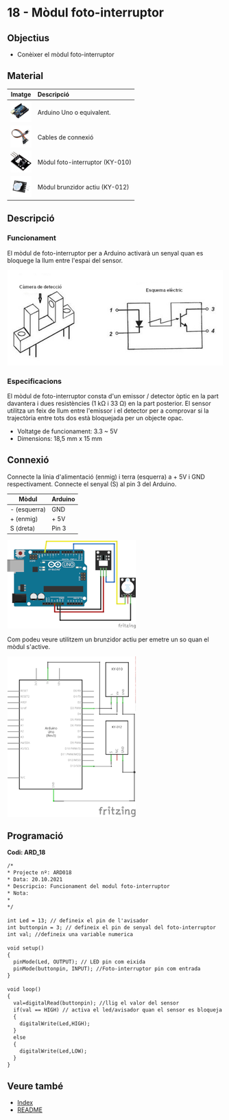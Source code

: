 # 18 - Mòdul foto-interruptor

## Objectius

- Conèixer el mòdul foto-interruptor

## Material

|                               Imatge                               | Descripció                      |
| :----------------------------------------------------------------: | :------------------------------ |
| <img src="./../imatges/mat/mat_unor3.png" width="50" height="50">  | Arduino Uno o equivalent.       |
| <img src="./../imatges/mat/mat_cables.png" width="50" height="50"> | Cables de connexió              |
| <img src="./../imatges/mat/mat_KY-010.png" width="50" height="50"> | Mòdul foto-interruptor (KY-010) |
| <img src="./../imatges/mat/mat_KY-012.png" width="50" height="50"> | Mòdul brunzidor actiu (KY-012)  |

## Descripció

### Funcionament

El mòdul de foto-interruptor per a Arduino activarà un senyal quan es
bloquege la llum entre l'espai del sensor.

![Funcionament foto-interruptor](../imatges/ard/ard_18_01.jpeg)

### Especificacions

El mòdul de foto-interruptor consta d'un emissor / detector òptic en la
part davantera i dues resistències (1 kΩ i 33 Ω) en la part posterior.
El sensor utilitza un feix de llum entre l'emissor i el detector per a
comprovar si la trajectòria entre tots dos està bloquejada per un
objecte opac.

- Voltatge de funcionament: 3.3 ~ 5V
- Dimensions: 18,5 mm x 15 mm

## Connexió

Connecte la línia d'alimentació (enmig) i terra (esquerra) a + 5V i GND
respectivament. Connecte el senyal (S) al pin 3 del Arduino.

| Mòdul        | Arduino |
| ------------ | ------- |
| - (esquerra) | GND     |
| + (enmig)    | + 5V    |
| S (dreta)    | Pin 3   |

![Diagrama de muntatge foto-interruptor](../imatges/ard/ard_18_02.png)

Com podeu veure utilitzem un brunzidor actiu per emetre un so quan el
mòdul s'active.

![Esquema elèctric foto-interruptor](../imatges/ard/ard_18_03.png)

## Programació

**Codi: ARD_18**

```Arduino
/*
* Projecte nº: ARD018
* Data: 20.10.2021
* Descripcio: Funcionament del modul foto-interruptor
* Nota:
*
*/

int Led = 13; // defineix el pin de l'avisador
int buttonpin = 3; // defineix el pin de senyal del foto-interruptor
int val; //defineix una variable numerica

void setup()
{
  pinMode(Led, OUTPUT); // LED pin com eixida
  pinMode(buttonpin, INPUT); //Foto-interruptor pin com entrada
}

void loop()
{
  val=digitalRead(buttonpin); //llig el valor del sensor
  if(val == HIGH) // activa el led/avisador quan el sensor es bloqueja
  {
    digitalWrite(Led,HIGH);
  }
  else
  {
    digitalWrite(Led,LOW);
  }
}
```

## Veure també

- [Index](../Index.md)
- [README](../README.md)
